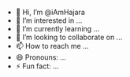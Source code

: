 - 👋 Hi, I’m @iAmHajara
- 👀 I’m interested in ...
- 🌱 I’m currently learning ...
- 💞️ I’m looking to collaborate on ...
- 📫 How to reach me ...
- 😄 Pronouns: ...
- ⚡ Fun fact: ...

<!---
iAmHajara/iAmHajara is a ✨ special ✨ repository because its `README.md` (this file) appears on your GitHub profile.
You can click the Preview link to take a look at your changes.
--->
